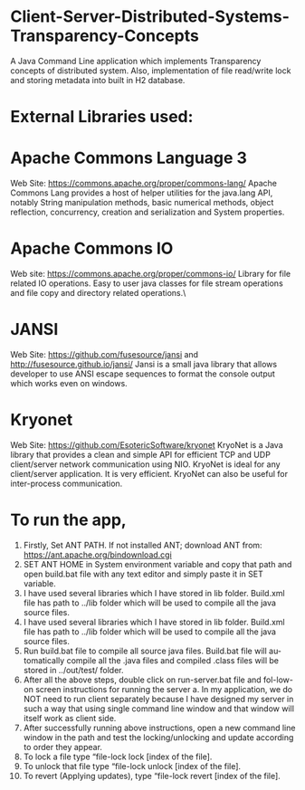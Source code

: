 # Client-Server-Distributed-Systems-Transparency-Concepts
A Java Command Line application which implements Transparency concepts of distributed system. Also, implementation of file read/write lock and storing metadata into built in H2 database.
# External Libraries used:
# Apache Commons Language 3
Web Site: https://commons.apache.org/proper/commons-lang/
Apache Commons Lang provides a host of helper utilities for the java.lang API, notably String manipulation methods, basic numerical methods, object reflection, concurrency, creation and serialization and System properties.
# Apache Commons IO
Web site: https://commons.apache.org/proper/commons-io/
Library for file related IO operations. Easy to user java classes for file stream operations and file copy and directory related operations.\
# JANSI
Web Site: https://github.com/fusesource/jansi and http://fusesource.github.io/jansi/
Jansi is a small java library that allows developer to use ANSI escape sequences to format the console output which works even on windows.
# Kryonet
Web Site: https://github.com/EsotericSoftware/kryonet
KryoNet is a Java library that provides a clean and simple API for efficient TCP and UDP client/server network communication using NIO. KryoNet is ideal for any client/server application. It is very efficient. KryoNet can also be useful for inter-process communication.
# To run the app,
1) Firstly, Set ANT PATH. If not installed ANT; download ANT from: https://ant.apache.org/bindownload.cgi
2) SET ANT HOME in System environment variable and copy that path and open build.bat file with any text editor and simply paste it in SET variable.
3) I have used several libraries which I have stored in lib folder. Build.xml file has path to ../lib folder which will be used to compile all the java source files.
4) I have used several libraries which I have stored in lib folder. Build.xml file has path to ../lib folder which will be used to compile all the java source files.
5) Run build.bat file to compile all source java files. Build.bat file will au-tomatically compile all the .java files and compiled .class files will be stored in ../out/test/ folder.
6) After all the above steps, double click on run-server.bat file and fol-low-on screen instructions for running the server a. In my application, we do NOT need to run client separately because I have designed my server in such a way that using single command line window and that window will itself work as client side.
7) After successfully running above instructions, open a new command line window in the path and test the locking/unlocking and update according to order they appear.
8) To lock a file type “file-lock lock [index of the file].
9) To unlock that file type “file-lock unlock [index of the file].
10) To revert (Applying updates), type “file-lock revert [index of the file].

